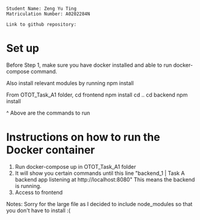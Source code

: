 ```
Student Name: Zeng Yu Ting
Matriculation Number: A0202284N

Link to github repository: 
```

# Set up 
Before Step 1, make sure you have docker installed and able to run docker-compose command.

Also install relevant modules by running npm install 

From OTOT_Task_A1 folder,
cd frontend
npm install
cd ..
cd backend
npm install

^ Above are the commands to run

# Instructions on how to run the Docker container

1. Run docker-compose up in OTOT_Task_A1 folder
2. It will show you certain commands until this line "backend_1   | Task A backend app listening at http://localhost:8080" This means the backend is running.
3. Access to frontend

Notes:
Sorry for the large file as I decided to include node_modules so that you don't have to install :(
